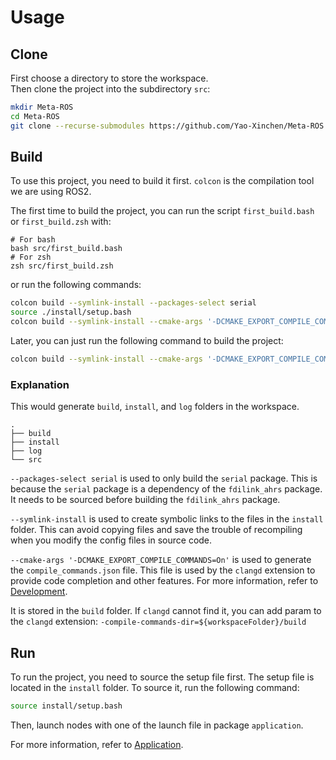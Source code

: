# Usage

## Clone

First choose a directory to store the workspace. \
Then clone the project into the subdirectory `src`:

```bash
mkdir Meta-ROS
cd Meta-ROS
git clone --recurse-submodules https://github.com/Yao-Xinchen/Meta-ROS src
```

## Build

To use this project, you need to build it first.
`colcon` is the compilation tool we are using ROS2.

The first time to build the project, you can run the script `first_build.bash` or `first_build.zsh` with:

```Shell
# For bash
bash src/first_build.bash
# For zsh
zsh src/first_build.zsh
```

or run the following commands:

```Bash
colcon build --symlink-install --packages-select serial
source ./install/setup.bash
colcon build --symlink-install --cmake-args '-DCMAKE_EXPORT_COMPILE_COMMANDS=On'
```

Later, you can just run the following command to build the project:
```Bash
colcon build --symlink-install --cmake-args '-DCMAKE_EXPORT_COMPILE_COMMANDS=On'
```

### Explanation

This would generate `build`, `install`, and `log` folders in the workspace.

```Text
.
├── build
├── install
├── log
└── src
```

`--packages-select serial` is used to only build the `serial` package.
This is because the `serial` package is a dependency of the `fdilink_ahrs` package.
It needs to be sourced before building the `fdilink_ahrs` package.

`--symlink-install` is used to create symbolic links to the files in the `install` folder.
This can avoid copying files and save the trouble of recompiling when you modify the config files in source code.

`--cmake-args '-DCMAKE_EXPORT_COMPILE_COMMANDS=On'` is used to generate the `compile_commands.json` file.
This file is used by the `clangd` extension to provide code completion and other features.
For more information, refer to [Development](development.md).

It is stored in the `build` folder.
If `clangd` cannot find it, you can add param to the `clangd` extension: `-compile-commands-dir=${workspaceFolder}/build`

## Run

To run the project, you need to source the setup file first.
The setup file is located in the `install` folder.
To source it, run the following command:

```bash
source install/setup.bash
```

Then, launch nodes with one of the launch file in package `application`.

For more information, refer to [Application](application.md).
